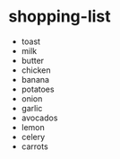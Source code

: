 # shopping-list
- toast
- milk
- butter
- chicken
- banana
- potatoes
- onion
- garlic
- avocados
- lemon
- celery
- carrots